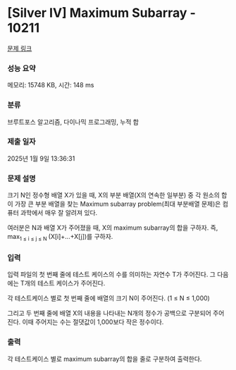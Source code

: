 # [Silver IV] Maximum Subarray - 10211 

[문제 링크](https://www.acmicpc.net/problem/10211) 

### 성능 요약

메모리: 15748 KB, 시간: 148 ms

### 분류

브루트포스 알고리즘, 다이나믹 프로그래밍, 누적 합

### 제출 일자

2025년 1월 9일 13:36:31

### 문제 설명

<p>크기 N인 정수형 배열 X가 있을 때, X의 부분 배열(X의 연속한 일부분) 중 각 원소의 합이 가장 큰 부분 배열을 찾는 Maximum subarray problem(최대 부분배열 문제)은 컴퓨터 과학에서 매우 잘 알려져 있다.</p>

<p>여러분은 N과 배열 X가 주어졌을 때, X의 maximum subarray의 합을 구하자. 즉, max<sub>1 ≤ i ≤  j ≤ N </sub>(X[i]+...+X[j])를 구하자.</p>

### 입력 

 <p>입력 파일의 첫 번째 줄에 테스트 케이스의 수를 의미하는 자연수 T가 주어진다. 그 다음에는 T개의 테스트 케이스가 주어진다.</p>

<p>각 테스트케이스 별로 첫 번째 줄에 배열의 크기 N이 주어진다. (1 ≤ N ≤ 1,000)</p>

<p>그리고 두 번째 줄에 배열 X의 내용을 나타내는 N개의 정수가 공백으로 구분되어 주어진다. 이때 주어지는 수는 절댓값이 1,000보다 작은 정수이다.</p>

### 출력 

 <p>각 테스트케이스 별로 maximum subarray의 합을 줄로 구분하여 출력한다.</p>

